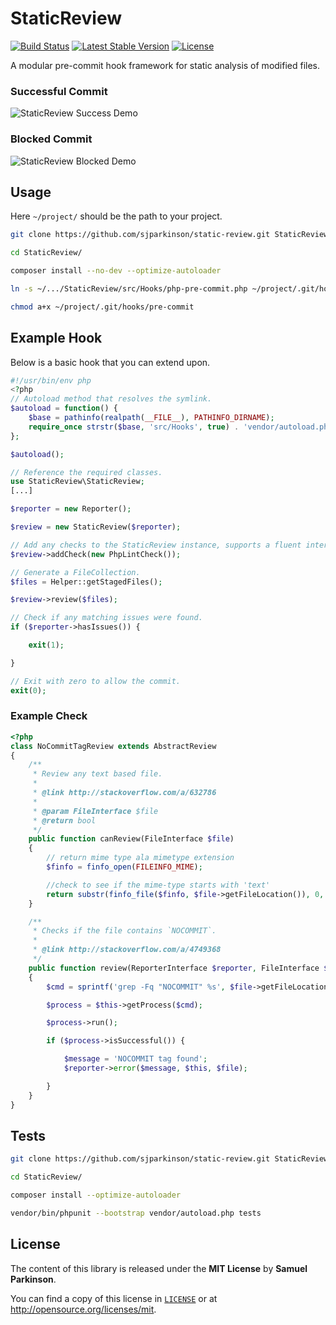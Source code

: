 StaticReview
============

[![Build Status](https://travis-ci.org/sjparkinson/static-review.svg?branch=master)](https://travis-ci.org/sjparkinson/static-review)
[![Latest Stable Version](https://poser.pugx.org/sjparkinson/static-review/v/stable.svg)](https://packagist.org/packages/sjparkinson/static-review)
[![License](https://poser.pugx.org/sjparkinson/static-review/license.svg)](https://packagist.org/packages/sjparkinson/static-review)

A modular pre-commit hook framework for static analysis of modified files.

### Successful Commit

![StaticReview Success Demo](http://i.imgur.com/2hicIEK.gif)

### Blocked Commit

![StaticReview Blocked Demo](http://i.imgur.com/oE66ZUC.gif)

## Usage

Here `~/project/` should be the path to your project.

```bash
git clone https://github.com/sjparkinson/static-review.git StaticReview

cd StaticReview/

composer install --no-dev --optimize-autoloader

ln -s ~/.../StaticReview/src/Hooks/php-pre-commit.php ~/project/.git/hooks/pre-commit

chmod a+x ~/project/.git/hooks/pre-commit
```

## Example Hook

Below is a basic hook that you can extend upon.

```php
#!/usr/bin/env php
<?php
// Autoload method that resolves the symlink.
$autoload = function() {
    $base = pathinfo(realpath(__FILE__), PATHINFO_DIRNAME);
    require_once strstr($base, 'src/Hooks', true) . 'vendor/autoload.php';
};

$autoload();

// Reference the required classes.
use StaticReview\StaticReview;
[...]

$reporter = new Reporter();

$review = new StaticReview($reporter);

// Add any checks to the StaticReview instance, supports a fluent interface.
$review->addCheck(new PhpLintCheck());

// Generate a FileCollection.
$files = Helper::getStagedFiles();

$review->review($files);

// Check if any matching issues were found.
if ($reporter->hasIssues()) {

    exit(1);

}

// Exit with zero to allow the commit.
exit(0);
```

### Example Check

```php
<?php
class NoCommitTagReview extends AbstractReview
{
    /**
     * Review any text based file.
     *
     * @link http://stackoverflow.com/a/632786
     *
     * @param FileInterface $file
     * @return bool
     */
    public function canReview(FileInterface $file)
    {
        // return mime type ala mimetype extension
        $finfo = finfo_open(FILEINFO_MIME);

        //check to see if the mime-type starts with 'text'
        return substr(finfo_file($finfo, $file->getFileLocation()), 0, 4) == 'text';
    }

    /**
     * Checks if the file contains `NOCOMMIT`.
     *
     * @link http://stackoverflow.com/a/4749368
     */
    public function review(ReporterInterface $reporter, FileInterface $file)
    {
        $cmd = sprintf('grep -Fq "NOCOMMIT" %s', $file->getFileLocation());

        $process = $this->getProcess($cmd);

        $process->run();

        if ($process->isSuccessful()) {

            $message = 'NOCOMMIT tag found';
            $reporter->error($message, $this, $file);

        }
    }
}
```

## Tests

```bash
git clone https://github.com/sjparkinson/static-review.git StaticReview

cd StaticReview/

composer install --optimize-autoloader

vendor/bin/phpunit --bootstrap vendor/autoload.php tests
```

## License

The content of this library is released under the **MIT License** by **Samuel Parkinson**.

You can find a copy of this license in [`LICENSE`][license] or at http://opensource.org/licenses/mit.

[license]: /LICENSE
